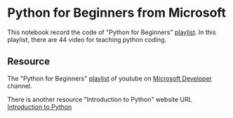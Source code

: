 # Python for Beginners from Microsoft
This notebook record the code of "Python for Beginners" [playlist](https://youtube.com/playlist?list=PLlrxD0HtieHhS8VzuMCfQD4uJ9yne1mE6). In this playlist, there are 44 video for teaching python coding.

## Resource
The "Python for Beginners" [playlist](https://youtube.com/playlist?list=PLlrxD0HtieHhS8VzuMCfQD4uJ9yne1mE6) of youtube on [Microsoft Developer](https://www.youtube.com/c/MicrosoftDeveloper) channel.

There is another resource "Introduction to Python" website URL [Introduction to Python](https://docs.microsoft.com/en-us/learn/modules/intro-to-python/)

